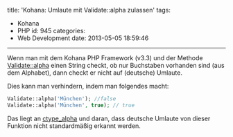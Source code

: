 title: 'Kohana: Umlaute mit Validate::alpha zulassen'
tags:
  - Kohana
  - PHP
id: 945
categories:
  - Web Development
date: 2013-05-05 18:59:46
---

Wenn man mit dem Kohana PHP Framework (v3.3) und der Methode [Validate::alpha](http://kohanaframework.org/3.0/guide/api/Validate#alpha) einen String checkt, ob nur Buchstaben vorhanden sind (aus dem Alphabet), dann checkt er nicht auf (deutsche) Umlaute.

Dies kann man verhindern, indem man folgendes macht:
```php
Validate::alpha('München'); //false
Validate::alpha('München', true); // true
```
Das liegt an [ctype_alpha](http://php.net/manual/de/function.ctype-alpha.php) und daran, dass deutsche Umlaute von dieser Funktion nicht standardmäßig erkannt werden.